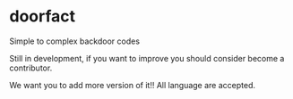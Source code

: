 # doorfact
Simple to complex backdoor codes

Still in development, if you want to improve you should consider become a contributor.

We want you to add more version of it!! All language are accepted.
